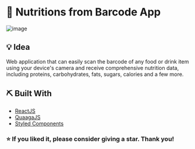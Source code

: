 # 🥞 Nutritions from Barcode App
![image](https://user-images.githubusercontent.com/33124382/222901746-54b19a56-b76d-44fa-9ffa-f763f8bad7ca.png)
## 💡 Idea
Web application that can easily scan the barcode of any food or drink item using your device's camera and receive comprehensive nutrition data, including proteins, carbohydrates, fats, sugars, calories and a few more. 

## ⛏️ Built With <a name = "tech_stack"></a>
- [ReactJS](https://reactjs.org/)
- [QuaagaJS](https://serratus.github.io/quaggaJS/)
- [Styled Components](https://styled-components.com/)

### ⭐ If you liked it, please consider giving a star. Thank you!

